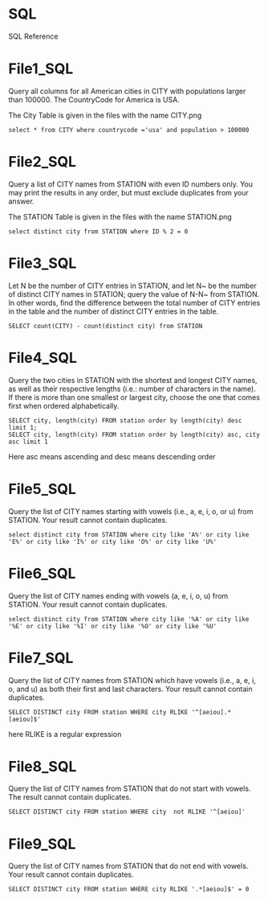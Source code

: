 # SQL
SQL Reference

# File1_SQL
Query all columns for all American cities in CITY with populations larger than 100000. The CountryCode for America is USA.

The City Table is given in the files with the name CITY.png
```
select * from CITY where countrycode ='usa' and population > 100000
```

# File2_SQL

Query a list of CITY names from STATION with even ID numbers only. You may print the results in any order, but must exclude duplicates from your answer.

The STATION Table is given in the files with the name STATION.png
```
select distinct city from STATION where ID % 2 = 0 
```
# File3_SQL

Let N be the number of CITY entries in STATION, and let N~ be the number of distinct CITY names in STATION; query the value of N-N~ from STATION. In other words, find the difference between the total number of CITY entries in the table and the number of distinct CITY entries in the table.

```
SELECT count(CITY) - count(distinct city) from STATION 
```
# File4_SQL

Query the two cities in STATION with the shortest and longest CITY names, as well as their respective lengths (i.e.: number of characters in the name). If there is more than one smallest or largest city, choose the one that comes first when ordered alphabetically.

```
SELECT city, length(city) FROM station order by length(city) desc limit 1;
SELECT city, length(city) FROM station order by length(city) asc, city asc limit 1
```
Here asc means ascending and desc means descending order

# File5_SQL

Query the list of CITY names starting with vowels (i.e., a, e, i, o, or u) from STATION. Your result cannot contain duplicates.

```
select distinct city from STATION where city like 'A%' or city like 'E%' or city like 'I%' or city like 'O%' or city like 'U%'
```

# File6_SQL

Query the list of CITY names ending with vowels (a, e, i, o, u) from STATION. Your result cannot contain duplicates.

```
select distinct city from STATION where city like '%A' or city like '%E' or city like '%I' or city like '%O' or city like '%U' 
```

# File7_SQL

Query the list of CITY names from STATION which have vowels (i.e., a, e, i, o, and u) as both their first and last characters. Your result cannot contain duplicates.

```
SELECT DISTINCT city FROM station WHERE city RLIKE '^[aeiou].*[aeiou]$'
```
here RLIKE is a regular expression

# File8_SQL

Query the list of CITY names from STATION that do not start with vowels. The result cannot contain duplicates.

```
SELECT DISTINCT city FROM station WHERE city  not RLIKE '^[aeiou]' 
```

# File9_SQL

Query the list of CITY names from STATION that do not end with vowels. Your result cannot contain duplicates.

```
SELECT DISTINCT city FROM station WHERE city RLIKE '.*[aeiou]$' = 0
```

